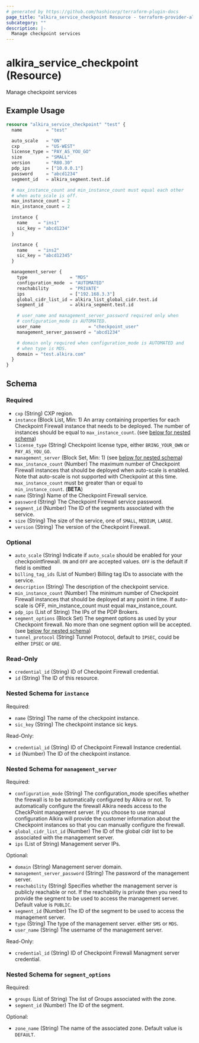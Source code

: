 ```yaml
---
# generated by https://github.com/hashicorp/terraform-plugin-docs
page_title: "alkira_service_checkpoint Resource - terraform-provider-alkira"
subcategory: ""
description: |-
  Manage checkpoint services
---
```


# alkira_service_checkpoint (Resource)

Manage checkpoint services

## Example Usage

```terraform
resource "alkira_service_checkpoint" "test" {
  name         = "test"

  auto_scale   = "ON"
  cxp          = "US-WEST"
  license_type = "PAY_AS_YOU_GO"
  size         = "SMALL"
  version      = "R80.30"
  pdp_ips      = ["10.0.0.1"]
  password     = "abcd1234"
  segment_id   = alkira_segment.test.id

  # max_instance_count and min_instance_count must equal each other
  # when auto_scale is off.
  max_instance_count = 2
  min_instance_count = 2

  instance {
    name    = "ins1"
    sic_key = "abcd1234"
  }

  instance {
    name    = "ins2"
    sic_key = "abcd12345"
  }

  management_server {
    type                = "MDS"
    configuration_mode  = "AUTOMATED"
    reachability        = "PRIVATE"
    ips                 = ["192.168.3.3"]
    global_cidr_list_id = alkira_list_global_cidr.test.id
    segment_id          = alkira_segment.test.id

    # user_name and management_server_password required only when
    # configuration_mode is AUTOMATED.
    user_name                  = "checkpoint_user"
    management_server_password = "abcd1234"

    # domain only required when configuration_mode is AUTOMATED and
    # when type is MDS.
    domain = "test.alkira.com"
  }
}
```

<!-- schema generated by tfplugindocs -->
## Schema

### Required

- `cxp` (String) CXP region.
- `instance` (Block List, Min: 1) An array containing properties for each Checkpoint Firewall instance that needs to be deployed. The number of instances should be equal to `max_instance_count`. (see [below for nested schema](#nestedblock--instance))
- `license_type` (String) Checkpoint license type, either `BRING_YOUR_OWN` or `PAY_AS_YOU_GO`.
- `management_server` (Block Set, Min: 1) (see [below for nested schema](#nestedblock--management_server))
- `max_instance_count` (Number) The maximum number of Checkpoint Firewall instances that should be deployed when auto-scale is enabled. Note that auto-scale is not supported with Checkpoint at this time. `max_instance_count` must be greater than or equal to `min_instance_count`. (**BETA**)
- `name` (String) Name of the Checkpoint Firewall service.
- `password` (String) The Checkpoint Firewall service password.
- `segment_id` (Number) The ID of the segments associated with the service.
- `size` (String) The size of the service, one of `SMALL`, `MEDIUM`, `LARGE`.
- `version` (String) The version of the Checkpoint Firewall.

### Optional

- `auto_scale` (String) Indicate if `auto_scale` should be enabled for your checkpointfirewall. `ON` and `OFF` are accepted values. `OFF` is the default if field is omitted
- `billing_tag_ids` (List of Number) Billing tag IDs to associate with the service.
- `description` (String) The description of the checkpoint service.
- `min_instance_count` (Number) The minimum number of Checkpoint Firewall instances that should be deployed at any point in time. If auto-scale is OFF, min_instance_count must equal max_instance_count.
- `pdp_ips` (List of String) The IPs of the PDP Brokers.
- `segment_options` (Block Set) The segment options as used by your Checkpoint firewall. No more than one segment option will be accepted. (see [below for nested schema](#nestedblock--segment_options))
- `tunnel_protocol` (String) Tunnel Protocol, default to `IPSEC`, could be either `IPSEC` or `GRE`.

### Read-Only

- `credential_id` (String) ID of Checkpoint Firewall credential.
- `id` (String) The ID of this resource.

<a id="nestedblock--instance"></a>
### Nested Schema for `instance`

Required:

- `name` (String) The name of the checkpoint instance.
- `sic_key` (String) The checkpoint instance sic keys.

Read-Only:

- `credential_id` (String) ID of Checkpoint Firewall Instance credential.
- `id` (Number) The ID of the checkpoint instance.


<a id="nestedblock--management_server"></a>
### Nested Schema for `management_server`

Required:

- `configuration_mode` (String) The configuration_mode specifies whether the firewall is to be automatically configured by Alkira or not. To automatically configure the firewall Alkira needs access to the CheckPoint management server. If you choose to use manual configuration Alkira will provide the customer information about the Checkpoint instances so that you can manually configure the firewall.
- `global_cidr_list_id` (Number) The ID of the global cidr list to be associated with the management server.
- `ips` (List of String) Management server IPs.

Optional:

- `domain` (String) Management server domain.
- `management_server_password` (String) The password of the management server.
- `reachability` (String) Specifies whether the management server is publicly reachable or not. If the reachability is private then you need to provide the segment to be used to access the management server. Default value is `PUBLIC`.
- `segment_id` (Number) The ID of the segment to be used to access the management server.
- `type` (String) The type of the management server. either `SMS` or `MDS`.
- `user_name` (String) The username of the management server.

Read-Only:

- `credential_id` (String) ID of Checkpoint Firewall Managment server credential.


<a id="nestedblock--segment_options"></a>
### Nested Schema for `segment_options`

Required:

- `groups` (List of String) The list of Groups associated with the zone.
- `segment_id` (Number) The ID of the segment.

Optional:

- `zone_name` (String) The name of the associated zone. Default value is `DEFAULT`.


